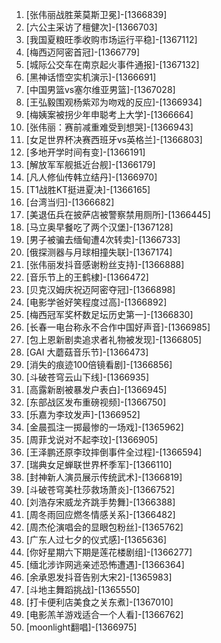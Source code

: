 
1. [张伟丽战胜莱莫斯卫冕]-[1366839]
1. [六公主采访了檀健次]-[1366703]
1. [我国夏粮旺季收购市场运行平稳]-[1367112]
1. [梅西迈阿密首冠]-[1366779]
1. [城际公交车在南京起火事件通报]-[1367132]
1. [黑神话悟空实机演示]-[1366691]
1. [中国男篮vs塞尔维亚男篮]-[1367028]
1. [王弘毅围观杨紫邓为吻戏的反应]-[1366934]
1. [梅姨案被拐少年申聪考上大学]-[1366664]
1. [张伟丽：赛前减重难受到想哭]-[1366943]
1. [女足世界杯决赛西班牙vs英格兰]-[1366803]
1. [多地开学时间有变]-[1366191]
1. [解放军军舰抵近台舰]-[1366179]
1. [凡人修仙传韩立结丹]-[1366970]
1. [T1战胜KT挺进夏决]-[1366165]
1. [台湾当归]-[1366682]
1. [美退伍兵在披萨店被警察禁用厕所]-[1366445]
1. [马立奥早餐吃了两个汉堡]-[1367128]
1. [男子被骗去缅甸遭4次转卖]-[1366733]
1. [俄探测器与月球相撞失联]-[1367174]
1. [张伟丽发抖音感谢粉丝支持]-[1366888]
1. [音乐节上的王鹤棣]-[1366472]
1. [贝克汉姆庆祝迈阿密夺冠]-[1366898]
1. [电影学爸好笑程度过高]-[1366892]
1. [梅西冠军奖杯数足坛历史第一]-[1366830]
1. [长春一电台称永不合作中国好声音]-[1366985]
1. [包上恩新剧卖追求者礼物被发现]-[1366805]
1. [GAI 大蘑菇音乐节]-[1366473]
1. [消失的痕迹100倍镜看剧]-[1366856]
1. [斗破苍穹云山下线]-[1366935]
1. [高露新剧被暴发户表白]-[1366945]
1. [东部战区发布重磅视频]-[1366750]
1. [乐嘉为李玟发声]-[1366952]
1. [金晨孤注一掷最惨的一场戏]-[1365962]
1. [周菲戈说对不起李玟]-[1366905]
1. [王泽鹏还原李玟摔倒事件全过程]-[1366594]
1. [瑞典女足蝉联世界杯季军]-[1366110]
1. [封神新人演员展示传统武术]-[1366819]
1. [斗破苍穹美杜莎救场萧炎]-[1366752]
1. [刘浩存宋威龙齐跳手势舞]-[1366388]
1. [周冬雨回应燃冬情感关系]-[1366482]
1. [周杰伦演唱会的显眼包粉丝]-[1365762]
1. [广东人过七夕的仪式感]-[1365636]
1. [你好星期六下期是莲花楼剧组]-[1366277]
1. [缅北涉诈网逃亲述恐怖遭遇]-[1366364]
1. [余承恩发抖音告别大宋2]-[1365983]
1. [斗地主舞蹈挑战]-[1365550]
1. [打卡便利店美食之关东煮]-[1367010]
1. [电影羔羊游戏适合一个人看]-[1366762]
1. [moonlight翻唱]-[1366975]